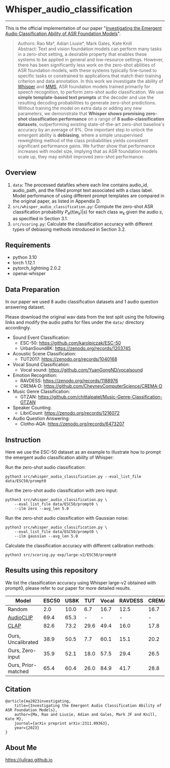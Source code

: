 # Whisper_audio_classification
-----------------------------------------
This is the official implementation of our paper "[Investigating the Emergent Audio Classification Ability of ASR Foundation Models](https://arxiv.org/abs/2311.09363)".

> Authors: Rao Ma*, Adian Liusie*, Mark Gales, Kate Knill\
> Abstract: Text and vision foundation models can perform many tasks in a zero-shot setting, a desirable property that enables these systems to be applied in general and low-resource settings. However, there has been significantly less work on the zero-shot abilities of ASR foundation models, with these systems typically fine-tuned to specific tasks or constrained to applications that match their training criterion and data annotation. In this work we investigate the ability of [Whisper](https://github.com/openai/whisper) and [MMS](https://ai.meta.com/blog/multilingual-model-speech-recognition), ASR foundation models trained primarily for speech recognition, to perform zero-shot audio classification. We use **simple template-based text prompts** at the decoder and use the resulting decoding probabilities to generate zero-shot predictions. Without training the model on extra data or adding any new parameters, we demonstrate that **Whisper shows promising zero-shot classification performance** on a range of **8 audio-classification datasets**, outperforming existing state-of-the-art zero-shot baseline's accuracy by an average of 9%. One important step to unlock the emergent ability is **debiasing**, where a simple unsupervised reweighting method of the class probabilities yields consistent significant performance gains. We further show that performance increases with model size, implying that as ASR foundation models scale up, they may exhibit improved zero-shot performance.


Overview
-----------------------------------------
1. `data`: The processed datafiles where each line contains audio_id, audio_path, and the filled prompt text associated with a class label. Model performance of using different prompt templates are compared in the original paper, as listed in Appendix D.
2. `src/whisper_audio_classification.py`: Compute the zero-shot ASR classification probability $P_\theta(t(w_k)|s)$ for each class $w_k$ given the audio $s$, as specified in Section 3.1.
3. `src/scoring.py`: Calculate the classification accuracy with different types of debiasing methods introduced in Section 3.2.

Requirements
-----------------------------------------
- python 3.10
- torch 1.12.1
- pytorch_lightning 2.0.2
- openai-whisper


Data Preparation
-----------------------------------------
In our paper we used 8 audio classification datasets and 1 audio question answering dataset.

Please download the original wav data from the test split using the following links and modify the audio paths for files under the `data/` directory accordingly.

- Sound Event Classification:
    - ESC-50: https://github.com/karolpiczak/ESC-50
    - UrbanSound8K: https://zenodo.org/records/1203745
- Acoustic Scene Classification:
    - TUT2017: https://zenodo.org/records/1040168
- Vocal Sound Classification:
    - Vocal sound: https://github.com/YuanGongND/vocalsound
- Emotion Recognition:
    - RAVDESS: https://zenodo.org/records/1188976
    - CREMA-D: https://github.com/CheyneyComputerScience/CREMA-D
- Music Genre Classification:
    - GTZAN: https://github.com/chittalpatel/Music-Genre-Classification-GTZAN
- Speaker Counting:
    - LibriCount: https://zenodo.org/records/1216072
- Audio Question Answering:
    - Clotho-AQA: https://zenodo.org/records/6473207


Instruction
-----------------------------------------
Here we use the ESC-50 dataset as an example to illustrate how to prompt the emergent audio classification ability of Whisper:

Run the zero-shot audio classification:

    python3 src/whisper_audio_classification.py --eval_list_file data/ESC50/prompt0

Run the zero-shot audio classification with zero input:

    python3 src/whisper_audio_classification.py \
        --eval_list_file data/ESC50/prompt0 \
        --ilm zero --avg_len 5.0

Run the zero-shot audio classification with Gaussian noise:

    python3 src/whisper_audio_classification.py \
        --eval_list_file data/ESC50/prompt0 \
        --ilm gaussian --avg_len 5.0

Calculate the classification accuracy with different calibration methods:

    python3 src/scoring.py exp/large-v2/ESC50/prompt0 

Results using this repository
-----------------------------------------

We list the classification accuracy using Whisper large-v2 obtained with prompt0, please refer to our paper for more detailed results.

| Model | ESC50 | US8K  | TUT | Vocal | RAVDESS | CREMAD | GTZAN | LibriCnt | **Avg.** |
|-------|-------|-------|-----|-------|---------|---------|-------|-----------|---------------| 
| Random | 2.0 | 10.0 | 6.7 | 16.7 | 12.5 | 16.7 | 10.0 | 9.1 | 10.4 |
| [AudioCLIP](https://arxiv.org/abs/2106.13043) | 69.4 | 65.3 | - | - | - | - | - | - | - |
| [CLAP](https://arxiv.org/abs/2206.04769)  | 82.6 | 73.2 | 29.6 | 49.4 | 16.0 | 17.8 | 25.2 | 17.9 | 39.0 |
|               |       |       |      |       |         |         |       |            |          |
| Ours, Uncalibrated | 38.9 | 50.5 | 7.7 | 60.1 | 15.1 | 20.2 | 38.2 | 9.2 | 30.0 |
| Ours, Zero-input | 35.9 | 52.1 | 18.0 | 57.5 | 29.4 | 26.5 | 45.8 | 13.6 | 34.9 |
| Ours, Prior-matched | 65.4 | 60.4 | 26.0 | 84.9 | 41.7 | 28.8 | 60.9 | 17.3 | **48.2** |


Citation
-----------------------------------------
    @article{ma2023investigating,
        title={Investigating the Emergent Audio Classification Ability of ASR Foundation Models},
        author={Ma, Rao and Liusie, Adian and Gales, Mark JF and Knill, Kate M},
        journal={arXiv preprint arXiv:2311.09363},
        year={2023}
    }

About Me
-----------------------------------------
https://julirao.github.io
